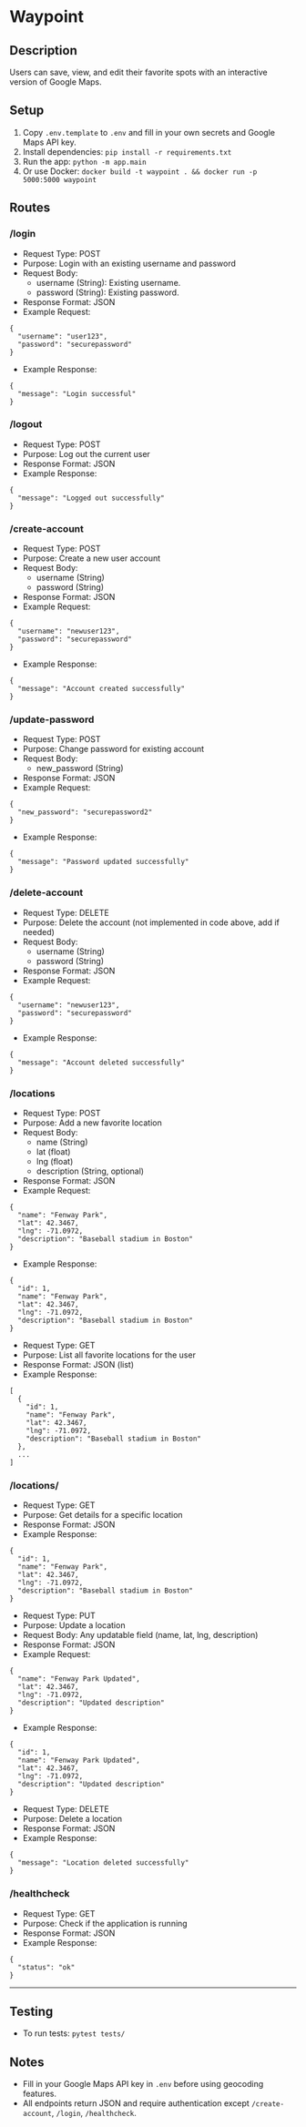 # Waypoint

## Description
Users can save, view, and edit their favorite spots with an interactive version of Google Maps.

## Setup
1. Copy `.env.template` to `.env` and fill in your own secrets and Google Maps API key.
2. Install dependencies: `pip install -r requirements.txt`
3. Run the app: `python -m app.main`
4. Or use Docker: `docker build -t waypoint . && docker run -p 5000:5000 waypoint`

## Routes

### /login
* Request Type: POST
* Purpose: Login with an existing username and password
* Request Body:
  - username (String): Existing username.
  - password (String): Existing password.
* Response Format: JSON
* Example Request:
```
{
  "username": "user123",
  "password": "securepassword"
}
```
* Example Response:
```
{
  "message": "Login successful"
}
```

### /logout
* Request Type: POST
* Purpose: Log out the current user
* Response Format: JSON
* Example Response:
```
{
  "message": "Logged out successfully"
}
```

### /create-account
* Request Type: POST
* Purpose: Create a new user account
* Request Body:
  - username (String)
  - password (String)
* Response Format: JSON
* Example Request:
```
{
  "username": "newuser123",
  "password": "securepassword"
}
```
* Example Response:
```
{
  "message": "Account created successfully"
}
```

### /update-password
* Request Type: POST
* Purpose: Change password for existing account
* Request Body:
  - new_password (String)
* Response Format: JSON
* Example Request:
```
{
  "new_password": "securepassword2"
}
```
* Example Response:
```
{
  "message": "Password updated successfully"
}
```

### /delete-account
* Request Type: DELETE
* Purpose: Delete the account (not implemented in code above, add if needed)
* Request Body:
  - username (String)
  - password (String)
* Response Format: JSON
* Example Request:
```
{
  "username": "newuser123",
  "password": "securepassword"
}
```
* Example Response:
```
{
  "message": "Account deleted successfully"
}
```

### /locations
* Request Type: POST
* Purpose: Add a new favorite location
* Request Body:
  - name (String)
  - lat (float)
  - lng (float)
  - description (String, optional)
* Response Format: JSON
* Example Request:
```
{
  "name": "Fenway Park",
  "lat": 42.3467,
  "lng": -71.0972,
  "description": "Baseball stadium in Boston"
}
```
* Example Response:
```
{
  "id": 1,
  "name": "Fenway Park",
  "lat": 42.3467,
  "lng": -71.0972,
  "description": "Baseball stadium in Boston"
}
```

* Request Type: GET
* Purpose: List all favorite locations for the user
* Response Format: JSON (list)
* Example Response:
```
[
  {
    "id": 1,
    "name": "Fenway Park",
    "lat": 42.3467,
    "lng": -71.0972,
    "description": "Baseball stadium in Boston"
  },
  ...
]
```

### /locations/<id>
* Request Type: GET
* Purpose: Get details for a specific location
* Response Format: JSON
* Example Response:
```
{
  "id": 1,
  "name": "Fenway Park",
  "lat": 42.3467,
  "lng": -71.0972,
  "description": "Baseball stadium in Boston"
}
```

* Request Type: PUT
* Purpose: Update a location
* Request Body: Any updatable field (name, lat, lng, description)
* Response Format: JSON
* Example Request:
```
{
  "name": "Fenway Park Updated",
  "lat": 42.3467,
  "lng": -71.0972,
  "description": "Updated description"
}
```
* Example Response:
```
{
  "id": 1,
  "name": "Fenway Park Updated",
  "lat": 42.3467,
  "lng": -71.0972,
  "description": "Updated description"
}
```

* Request Type: DELETE
* Purpose: Delete a location
* Response Format: JSON
* Example Response:
```
{
  "message": "Location deleted successfully"
}
```

### /healthcheck
* Request Type: GET
* Purpose: Check if the application is running
* Response Format: JSON
* Example Response:
```
{
  "status": "ok"
}
```

---

## Testing
- To run tests: `pytest tests/`

## Notes
- Fill in your Google Maps API key in `.env` before using geocoding features.
- All endpoints return JSON and require authentication except `/create-account`, `/login`, `/healthcheck`.